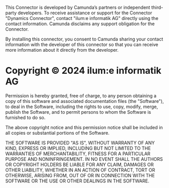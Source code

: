 This Connector is developed by Camunda’s partners or independent third-party developers. To receive assistance or support for the Connector "Dynamics Connector", contact "ilum:e informatik AG" directly using the contact information. Camunda disclaims any support obligation for the Connector.

By installing this connector, you consent to Camunda sharing your contact information with the developer of this connector so that you can receive more information about it directly from the developer.

# Copyright © 2024 ilum:e informatik AG

Permission is hereby granted, free of charge, to any person obtaining a copy of this software and associated documentation files (the "Software"), to deal in the Software, including the rights to use, copy, modify, merge, publish the Software, and to permit persons to whom the Software is furnished to do so.

The above copyright notice and this permission notice shall be included in all copies or substantial portions of the Software.

THE SOFTWARE IS PROVIDED "AS IS", WITHOUT WARRANTY OF ANY KIND, EXPRESS OR IMPLIED, INCLUDING BUT NOT LIMITED TO THE WARRANTIES OF MERCHANTABILITY, FITNESS FOR A PARTICULAR PURPOSE AND NONINFRINGEMENT. IN NO EVENT SHALL THE AUTHORS OR COPYRIGHT HOLDERS BE LIABLE FOR ANY CLAIM, DAMAGES OR OTHER LIABILITY, WHETHER IN AN ACTION OF CONTRACT, TORT OR OTHERWISE, ARISING FROM, OUT OF OR IN CONNECTION WITH THE SOFTWARE OR THE USE OR OTHER DEALINGS IN THE SOFTWARE.